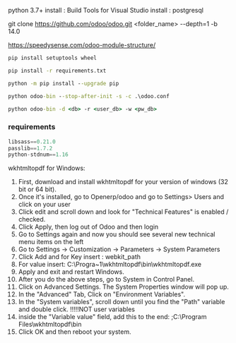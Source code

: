 python 3.7+
install : Build Tools for Visual Studio
install : postgresql

git clone https://github.com/odoo/odoo.git <folder_name> --depth=1 -b 14.0

https://speedysense.com/odoo-module-structure/

```cmd
pip install setuptools wheel

pip install -r requirements.txt

python -m pip install --upgrade pip

python odoo-bin --stop-after-init -s -c .\odoo.conf

python odoo-bin -d <db> -r <user_db> -w <pw_db>
```


### requirements
```py
libsass==0.21.0
passlib==1.7.2
python-stdnum==1.16
```


wkhtmltopdf for Windows:
1. First, download and install wkhtmltopdf for your version of windows (32 bit or 64 bit).
2. Once it's installed, go to Openerp/odoo and go to Settings> Users and click on your user
3. Click edit and scroll down and look for "Technical Features" is enabled / checked.
4. Click Apply, then log out of Odoo and then login
5. Go to Settings again and now you should see several new technical menu items on the left
6. Go to Settings -> Customization -> Parameters -> System Parameters
7. Click Add and for Key insert : webkit_path
8. For value insert: C:\Progra~1\wkhtmltopdf\bin\wkhtmltopdf.exe
9. Apply and exit and restart Windows.
10. After you do the above steps, go to System  in Control Panel.
11. Click on Advanced Settings. The System Properties window will pop up.
12. In the "Advanced" Tab, Click on "Environment Variables". 
13. In the "System variables", scroll down until you find the "Path" variable and double click. !!!!!NOT user variables
14. inside the "Variable value" field, add this to the end: ;C:\Program Files\wkhtmltopdf\bin
15. Click OK and then reboot your system.
